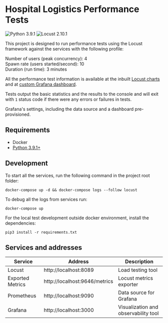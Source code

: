 # Hospital Logistics Performance Tests
![Python 3.9.1](https://img.shields.io/badge/Python-3.9.1-green.svg)
![Locust 2.10.1](https://img.shields.io/badge/Locust-2.10.1-purple.svg)

This project is designed to run performance tests using the Locust framework against the services with the following
profile:

Number of users (peak concurrency): 4 \
Spawn rate (users started/second): 10 \
Duration (run time): 3 minutes

All the performance test information is available at the inbuilt [Locust charts](http://localhost:8089) and at
[custom Grafana dashboard](http://localhost:3000/d/0WllLp6mq/locust-test).

Tests output the basic statistics and the results to the console and will exit with `1` status code if there were any
errors or failures in tests.

Grafana's settings, including the data source and a dashboard pre-provisioned.

## Requirements

* Docker
* [Python 3.9.1+](https://www.python.org/downloads/release/python-3910/)

## Development

To start all the services, run the following command in the project root folder:

    docker-compose up -d && docker-compose logs --follow locust

To debug all the logs from services run:

    docker-compose up

For the local test development outside docker environment, install the dependencies:

    pip3 install -r requirements.txt

## Services and addresses

| Service          | Address                       | Description                          |
|------------------|-------------------------------|--------------------------------------|
| Locust           | http://localhost:8089         | Load testing tool                    |
| Exported Metrics | http://localhost:9646/metrics | Locust metrics exporter              |
| Prometheus       | http://localhost:9090         | Data source for Grafana              |
| Grafana          | http://localhost:3000         | Visualization and observability tool |

